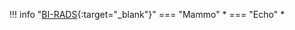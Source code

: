 !!! info "[BI-RADS](https://radiologyassistant.nl/breast/bi-rads/bi-rads-for-mammography-and-ultrasound-2013){:target="_blank"}"
    === "Mammo"
        *
    === "Echo"
        *